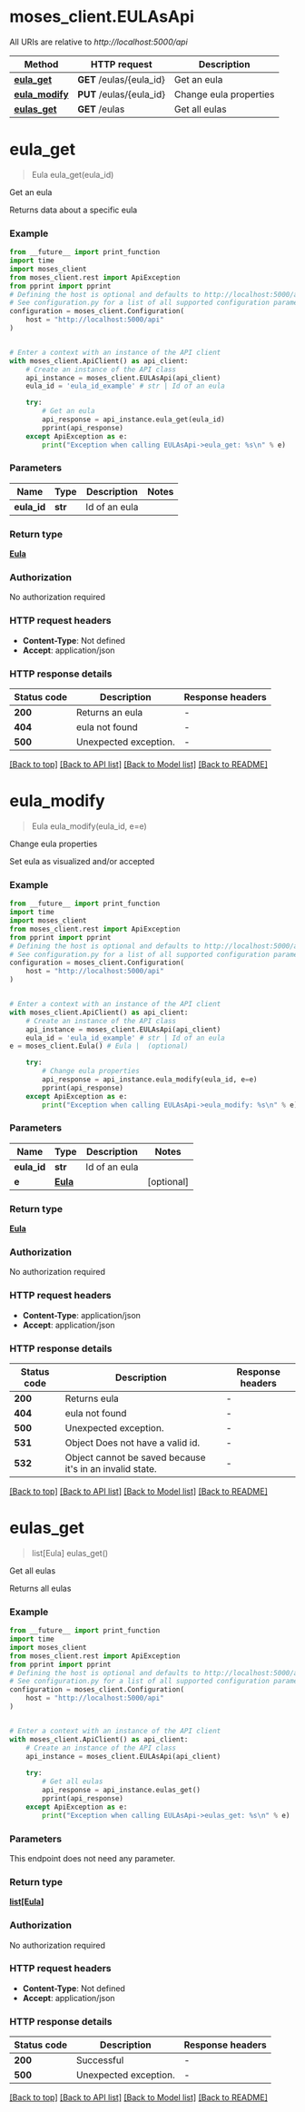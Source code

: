 # moses_client.EULAsApi

All URIs are relative to *http://localhost:5000/api*

Method | HTTP request | Description
------------- | ------------- | -------------
[**eula_get**](EULAsApi.md#eula_get) | **GET** /eulas/{eula_id} | Get an eula
[**eula_modify**](EULAsApi.md#eula_modify) | **PUT** /eulas/{eula_id} | Change eula properties
[**eulas_get**](EULAsApi.md#eulas_get) | **GET** /eulas | Get all eulas


# **eula_get**
> Eula eula_get(eula_id)

Get an eula

Returns data about a specific eula

### Example

```python
from __future__ import print_function
import time
import moses_client
from moses_client.rest import ApiException
from pprint import pprint
# Defining the host is optional and defaults to http://localhost:5000/api
# See configuration.py for a list of all supported configuration parameters.
configuration = moses_client.Configuration(
    host = "http://localhost:5000/api"
)


# Enter a context with an instance of the API client
with moses_client.ApiClient() as api_client:
    # Create an instance of the API class
    api_instance = moses_client.EULAsApi(api_client)
    eula_id = 'eula_id_example' # str | Id of an eula

    try:
        # Get an eula
        api_response = api_instance.eula_get(eula_id)
        pprint(api_response)
    except ApiException as e:
        print("Exception when calling EULAsApi->eula_get: %s\n" % e)
```

### Parameters

Name | Type | Description  | Notes
------------- | ------------- | ------------- | -------------
 **eula_id** | **str**| Id of an eula | 

### Return type

[**Eula**](Eula.md)

### Authorization

No authorization required

### HTTP request headers

 - **Content-Type**: Not defined
 - **Accept**: application/json

### HTTP response details
| Status code | Description | Response headers |
|-------------|-------------|------------------|
**200** | Returns an eula |  -  |
**404** | eula not found |  -  |
**500** | Unexpected exception. |  -  |

[[Back to top]](#) [[Back to API list]](../README.md#documentation-for-api-endpoints) [[Back to Model list]](../README.md#documentation-for-models) [[Back to README]](../README.md)

# **eula_modify**
> Eula eula_modify(eula_id, e=e)

Change eula properties

Set eula as visualized and/or accepted

### Example

```python
from __future__ import print_function
import time
import moses_client
from moses_client.rest import ApiException
from pprint import pprint
# Defining the host is optional and defaults to http://localhost:5000/api
# See configuration.py for a list of all supported configuration parameters.
configuration = moses_client.Configuration(
    host = "http://localhost:5000/api"
)


# Enter a context with an instance of the API client
with moses_client.ApiClient() as api_client:
    # Create an instance of the API class
    api_instance = moses_client.EULAsApi(api_client)
    eula_id = 'eula_id_example' # str | Id of an eula
e = moses_client.Eula() # Eula |  (optional)

    try:
        # Change eula properties
        api_response = api_instance.eula_modify(eula_id, e=e)
        pprint(api_response)
    except ApiException as e:
        print("Exception when calling EULAsApi->eula_modify: %s\n" % e)
```

### Parameters

Name | Type | Description  | Notes
------------- | ------------- | ------------- | -------------
 **eula_id** | **str**| Id of an eula | 
 **e** | [**Eula**](Eula.md)|  | [optional] 

### Return type

[**Eula**](Eula.md)

### Authorization

No authorization required

### HTTP request headers

 - **Content-Type**: application/json
 - **Accept**: application/json

### HTTP response details
| Status code | Description | Response headers |
|-------------|-------------|------------------|
**200** | Returns eula |  -  |
**404** | eula not found |  -  |
**500** | Unexpected exception. |  -  |
**531** | Object Does not have a valid id. |  -  |
**532** | Object cannot be saved because it&#39;s in an invalid state. |  -  |

[[Back to top]](#) [[Back to API list]](../README.md#documentation-for-api-endpoints) [[Back to Model list]](../README.md#documentation-for-models) [[Back to README]](../README.md)

# **eulas_get**
> list[Eula] eulas_get()

Get all eulas

Returns all eulas

### Example

```python
from __future__ import print_function
import time
import moses_client
from moses_client.rest import ApiException
from pprint import pprint
# Defining the host is optional and defaults to http://localhost:5000/api
# See configuration.py for a list of all supported configuration parameters.
configuration = moses_client.Configuration(
    host = "http://localhost:5000/api"
)


# Enter a context with an instance of the API client
with moses_client.ApiClient() as api_client:
    # Create an instance of the API class
    api_instance = moses_client.EULAsApi(api_client)
    
    try:
        # Get all eulas
        api_response = api_instance.eulas_get()
        pprint(api_response)
    except ApiException as e:
        print("Exception when calling EULAsApi->eulas_get: %s\n" % e)
```

### Parameters
This endpoint does not need any parameter.

### Return type

[**list[Eula]**](Eula.md)

### Authorization

No authorization required

### HTTP request headers

 - **Content-Type**: Not defined
 - **Accept**: application/json

### HTTP response details
| Status code | Description | Response headers |
|-------------|-------------|------------------|
**200** | Successful |  -  |
**500** | Unexpected exception. |  -  |

[[Back to top]](#) [[Back to API list]](../README.md#documentation-for-api-endpoints) [[Back to Model list]](../README.md#documentation-for-models) [[Back to README]](../README.md)

